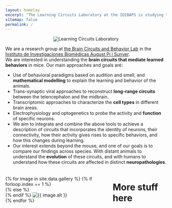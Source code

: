 ```yaml
---
layout: homelay
excerpt: "The Learning Circuits Laboratory at the IDIBAPS is studying the neural circuits mediating learning in mice."
sitemap: false
permalink: /
---
```

<div class="col-sm-12" style="display: flex; justify-content: center; align-items: center;">
<img class="float-left biglogo" src="{{ site.url }}{{ site.baseurl }}/images/mouse_brain_logo.png">
<div class="bigtitle titlebox; !important;">
Learning Circuits Laboratory
</div>
</div>

<div class="col-sm-12">
  <p>
  We are a research group at <a href="https://braincircuitsbehavior.org/">the Brain Circuits and Behavior Lab</a>
  in the <a href="https://www.clinicbarcelona.org/en/idibaps">Instituto de Investigaciones Biomédicas August Pi i Sunyer</a>.
  <br>
  We are interested in understanding the <strong>brain circuits that mediate learned behaviors</strong> in mice. Our main approaches and goals are:
    <ul>
      <li>Use of behavioral paradigms based on audition and smell, and <strong>mathematical modelling</strong> to explain the learning and behavior of the animals.</li>
      <li>Trans-synaptic viral approaches to reconstruct <strong>long-range circuits</strong> between the telencephalon and the midbrain.</li>
      <li>Transcriptomic approaches to characterize the <strong>cell types</strong> in different brain areas.</li>
      <li>Electrophysiology and optogenetics to probe the activity and <strong>function</strong> of specific neurons.</li>
      <li>We aim to integrate and combine the above tools to achieve a description of circuits that incorporates the identity of neurons, their connectivity, how their activity gives rises to specific behaviors, and how this changes during learning.</li>
      <li>Our interest extends beyond the mouse, and one of our goals is to compare our findings across species. With distant animals to understand the <strong>evolution</strong> of these circuits, and with humans to understand how these circuits are affected in distinct <strong>neuropathologies</strong>.</li>
    </ul>
  </p>
</div>

<div class="col-12" markdown="1" style="display: flex; justify-content: center; align-items: center;">
  <div class="carousel slide" data-ride="carousel" style="max-width:600px; max-height:400px; !important;">
    <div class="carousel-inner" role="listbox" style="max-width:600px; max-height:400px; !important;">
      {% for image in site.data.gallery %}
      {% if forloop.index == 1 %}
      <div class="carousel-item active">
      {% else %}
      <div class="carousel-item">
      {% endif %}
        <img class="d-block w-100" src="{{ site.url }}{{ site.baseurl }}/images/carousel/{{ image.name }}" alt="{{ image.alt }}">
      </div>
      {% endfor %}
    </div>
  </div>
</div>

# More stuff here

<p></p>

